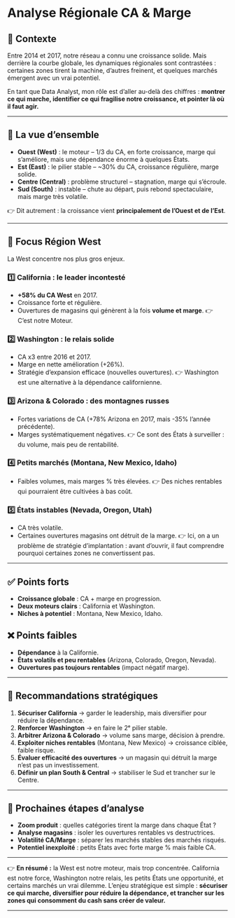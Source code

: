 # Analyse Régionale CA & Marge

## 🎯 Contexte

Entre 2014 et 2017, notre réseau a connu une croissance solide. Mais derrière la courbe globale, les dynamiques régionales sont contrastées : certaines zones tirent la machine, d’autres freinent, et quelques marchés émergent avec un vrai potentiel.

En tant que Data Analyst, mon rôle est d’aller au-delà des chiffres : **montrer ce qui marche, identifier ce qui fragilise notre croissance, et pointer là où il faut agir.**

---

## 🚦 La vue d’ensemble

* **Ouest (West)** : le moteur – 1/3 du CA, en forte croissance, marge qui s’améliore, mais une dépendance énorme à quelques États.
* **Est (East)** : le pilier stable – \~30% du CA, croissance régulière, marge solide.
* **Centre (Central)** : problème structurel – stagnation, marge qui s’écroule.
* **Sud (South)** : instable – chute au départ, puis rebond spectaculaire, mais marge très volatile.

👉 Dit autrement : la croissance vient **principalement de l’Ouest et de l’Est**.

---

## 🔎 Focus Région West

La West concentre nos plus gros enjeux.

### 1️⃣ California : le leader incontesté

* **+58% du CA West** en 2017.
* Croissance forte et régulière.
* Ouvertures de magasins qui génèrent à la fois **volume et marge**.
  👉 C’est notre Moteur.

### 2️⃣ Washington : le relais solide

* CA x3 entre 2016 et 2017.
* Marge en nette amélioration (+26%).
* Stratégie d’expansion efficace (nouvelles ouvertures).
  👉 Washington est une alternative à la dépendance californienne.

### 3️⃣ Arizona & Colorado : des montagnes russes

* Fortes variations de CA (+78% Arizona en 2017, mais -35% l’année précédente).
* Marges systématiquement négatives.
  👉 Ce sont des États à surveiller : du volume, mais peu de rentabilité.

### 4️⃣ Petits marchés (Montana, New Mexico, Idaho)

* Faibles volumes, mais marges % très élevées.
  👉 Des niches rentables qui pourraient être cultivées à bas coût.

### 5️⃣ États instables (Nevada, Oregon, Utah)

* CA très volatile.
* Certaines ouvertures magasins ont détruit de la marge.
  👉 Ici, on a un problème de stratégie d’implantation : avant d’ouvrir, il faut comprendre pourquoi certaines zones ne convertissent pas.

---

## ✅ Points forts

* **Croissance globale** : CA + marge en progression.
* **Deux moteurs clairs** : California et Washington.
* **Niches à potentiel** : Montana, New Mexico, Idaho.

## ❌ Points faibles

* **Dépendance** à la Californie.
* **États volatils et peu rentables** (Arizona, Colorado, Oregon, Nevada).
* **Ouvertures pas toujours rentables** (impact négatif marge).

---

## 🚀 Recommandations stratégiques

1. **Sécuriser California** → garder le leadership, mais diversifier pour réduire la dépendance.
2. **Renforcer Washington** → en faire le 2ᵉ pilier stable.
3. **Arbitrer Arizona & Colorado** → volume sans marge, décision à prendre.
4. **Exploiter niches rentables** (Montana, New Mexico) → croissance ciblée, faible risque.
5. **Évaluer efficacité des ouvertures** → un magasin qui détruit la marge n’est pas un investissement.
6. **Définir un plan South & Central** → stabiliser le Sud et trancher sur le Centre.

---

## 🔮 Prochaines étapes d’analyse

* **Zoom produit** : quelles catégories tirent la marge dans chaque État ?
* **Analyse magasins** : isoler les ouvertures rentables vs destructrices.
* **Volatilité CA/Marge** : séparer les marchés stables des marchés risqués.
* **Potentiel inexploité** : petits États avec forte marge % mais faible CA.

---

👉 **En résumé :** la West est notre moteur, mais trop concentrée. California est notre force, Washington notre relais, les petits États une opportunité, et certains marchés un vrai dilemme.
L’enjeu stratégique est simple : **sécuriser ce qui marche, diversifier pour réduire la dépendance, et trancher sur les zones qui consomment du cash sans créer de valeur.**

---

